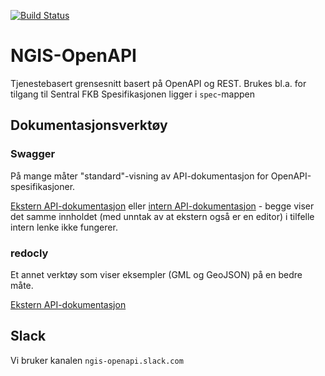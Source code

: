 [![Build Status](https://travis-ci.org/kartverket/SFKB-API.svg?branch=master)](https://travis-ci.org/kartverket/SFKB-API)

# NGIS-OpenAPI
Tjenestebasert grensesnitt basert på OpenAPI og REST.
Brukes bl.a. for tilgang til Sentral FKB
Spesifikasjonen ligger i `spec`-mappen

## Dokumentasjonsverktøy

### Swagger

På mange måter "standard"-visning av API-dokumentasjon for OpenAPI-spesifikasjoner.

[Ekstern API-dokumentasjon](http://editor.swagger.io/?url=https://raw.githubusercontent.com/kartverket/SFKB-API/master/spec/openapi.yaml) eller
[intern API-dokumentasjon](https://gitcdn.link/repo/kartverket/SFKB-API/master/dist/index.html) - begge viser det samme innholdet (med unntak av at ekstern også er en editor) i tilfelle intern lenke ikke fungerer.

### redocly

Et annet verktøy som viser eksempler (GML og GeoJSON) på en bedre måte.

[Ekstern API-dokumentasjon](http://redocly.github.io/redoc/?url=https://raw.githubusercontent.com/kartverket/SFKB-API/master/spec/openapi.yaml&nocors)

## Slack

Vi bruker kanalen `ngis-openapi.slack.com`
